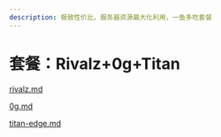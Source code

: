 ```yaml
---
description: 极致性价比，服务器资源最大化利用，一鱼多吃套餐
---
```


# 套餐：Rivalz+0g+Titan

[rivalz.md](rivalz.md "mention")

[0g.md](0g.md "mention")

[titan-edge.md](titan-edge.md "mention")
